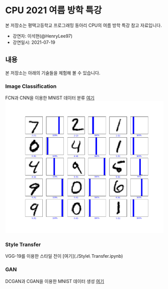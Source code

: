 # CPU 2021 여름 방학 특강
본 저장소는 평택고등학교 프로그래밍 동아리 CPU의 여름 방학 특강 참고 자료입니다.
* 강연자: 이석현(@HenryLee97)
* 강연일시: 2021-07-19

## 내용
본 저장소는 아래의 기술들을 체험해 볼 수 있습니다.

### Image Classification
FCN과 CNN을 이용한 MNIST 데이터 분류 [여기](./MNIST.ipynb)
![mnist_result](./images/mnist_classification_result.png)

### Style Transfer
VGG-19를 이용한 스타일 전이 [여기](./Style\ Transfer.ipynb)

### GAN
DCGAN과 CGAN을 이용한 MNIST 데이터 생성 [여기](./GAN.ipynb)

